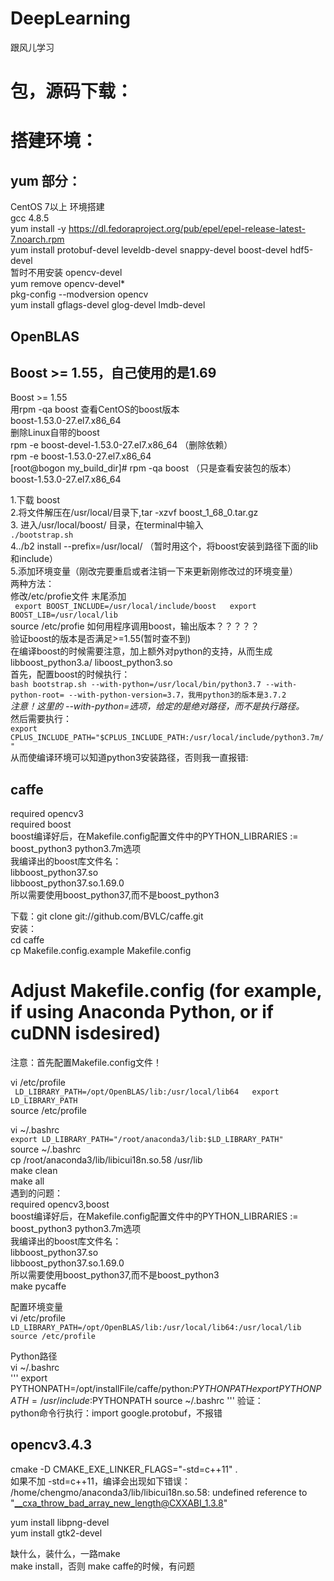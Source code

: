 # DeepLearning  
跟风儿学习  


# 包，源码下载：  
# 搭建环境：  
## yum 部分：  
CentOS 7以上 环境搭建  
gcc 4.8.5  
yum install -y https://dl.fedoraproject.org/pub/epel/epel-release-latest-7.noarch.rpm  
yum install protobuf-devel leveldb-devel snappy-devel boost-devel hdf5-devel  
暂时不用安装 opencv-devel  
yum remove opencv-devel*  
pkg-config --modversion opencv  
yum install gflags-devel glog-devel lmdb-devel  

##  OpenBLAS  
##  Boost >= 1.55，自己使用的是1.69  

Boost >= 1.55  
用rpm -qa boost 查看CentOS的boost版本  
boost-1.53.0-27.el7.x86_64  
删除Linux自带的boost  
rpm -e boost-devel-1.53.0-27.el7.x86_64 （删除依赖）  
rpm -e boost-1.53.0-27.el7.x86_64  
[root@bogon my_build_dir]# rpm -qa boost （只是查看安装包的版本）  
boost-1.53.0-27.el7.x86_64  

1.下载 boost  
2.将文件解压在/usr/local/目录下,tar -xzvf boost_1_68_0.tar.gz  
3. 进入/usr/local/boost/ 目录，在terminal中输入  
`./bootstrap.sh`  
4../b2 install --prefix=/usr/local/ （暂时用这个，将boost安装到路径下面的lib和include）  
5.添加环境变量（刚改完要重启或者注销一下来更新刚修改过的环境变量）  
两种方法：  
修改/etc/profie文件 末尾添加  
`
export BOOST_INCLUDE=/usr/local/include/boost  
export BOOST_LIB=/usr/local/lib`  
source /etc/profie
如何用程序调用boost，输出版本？？？？？  
验证boost的版本是否满足>=1.55(暂时查不到)  
在编译boost的时候需要注意，加上额外对python的支持，从而生成libboost_python3.a/ liboost_python3.so  
首先，配置boost的时候执行：  
`bash bootstrap.sh --with-python=/usr/local/bin/python3.7 --with-python-root= --with-python-version=3.7，我用python3的版本是3.7.2`  
*注意！这里的 --with-python=选项，给定的是绝对路径，而不是执行路径。*  
然后需要执行：  
`export CPLUS_INCLUDE_PATH="$CPLUS_INCLUDE_PATH:/usr/local/include/python3.7m/"`  
从而使编译环境可以知道python3安装路径，否则我一直报错:  

## caffe  
required opencv3  
required boost  
boost编译好后，在Makefile.config配置文件中的PYTHON_LIBRARIES := boost_python3 python3.7m选项  
我编译出的boost库文件名：  
libboost_python37.so  
libboost_python37.so.1.69.0  
所以需要使用boost_python37,而不是boost_python3  

下载：git clone git://github.com/BVLC/caffe.git  
安装：  
cd caffe  
cp Makefile.config.example Makefile.config  
# Adjust Makefile.config (for example, if using Anaconda Python, or if cuDNN isdesired)  
注意：首先配置Makefile.config文件！  

vi /etc/profile  
`
LD_LIBRARY_PATH=/opt/OpenBLAS/lib:/usr/local/lib64  
export LD_LIBRARY_PATH`  
source /etc/profile  

vi ~/.bashrc  
`export LD_LIBRARY_PATH="/root/anaconda3/lib:$LD_LIBRARY_PATH"`  
source ~/.bashrc  
cp /root/anaconda3/lib/libicui18n.so.58 /usr/lib  
make clean  
make all  
遇到的问题：  
required opencv3,boost  
boost编译好后，在Makefile.config配置文件中的PYTHON_LIBRARIES := boost_python3 python3.7m选项  
我编译出的boost库文件名：  
libboost_python37.so  
libboost_python37.so.1.69.0  
所以需要使用boost_python37,而不是boost_python3  
make pycaffe  

配置环境变量  
vi /etc/profile  
`LD_LIBRARY_PATH=/opt/OpenBLAS/lib:/usr/local/lib64:/usr/local/lib  
source /etc/profile`  

Python路径  
vi ~/.bashrc  
'''
export PYTHONPATH=/opt/installFile/caffe/python:$PYTHONPATH
export PYTHONPATH=/usr/include:$PYTHONPATH
source ~/.bashrc
'''
验证：  
python命令行执行：import google.protobuf，不报错  

## opencv3.4.3  
cmake -D CMAKE_EXE_LINKER_FLAGS="-std=c++11" .  
如果不加 -std=c++11，编译会出现如下错误：  
/home/chengmo/anaconda3/lib/libicui18n.so.58: undefined reference to "__cxa_throw_bad_array_new_length@CXXABI_1.3.8"  

yum install libpng-devel  
yum install gtk2-devel  

缺什么，装什么，一路make  
make install，否则 make caffe的时候，有问题 


